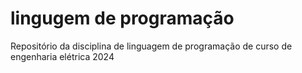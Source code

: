 # lingugem de programação 
Repositório da disciplina de linguagem de programação de curso de engenharia elétrica 2024
